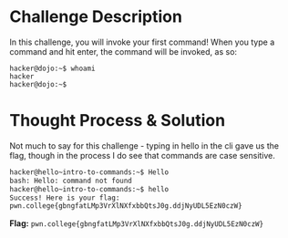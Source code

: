 # Challenge Description
In this challenge, you will invoke your first command! When you type a command and hit enter, the command will be invoked, as so:
```
hacker@dojo:~$ whoami
hacker
hacker@dojo:~$
```
# Thought Process & Solution
Not much to say for this challenge - typing in hello in the cli gave us the flag, though in the process I do see that commands are case sensitive.
```Bash
hacker@hello~intro-to-commands:~$ Hello
bash: Hello: command not found
hacker@hello~intro-to-commands:~$ hello
Success! Here is your flag:
pwn.college{gbngfatLMp3VrXlNXfxbbQtsJ0g.ddjNyUDL5EzN0czW}
```
**Flag:** `pwn.college{gbngfatLMp3VrXlNXfxbbQtsJ0g.ddjNyUDL5EzN0czW}`
